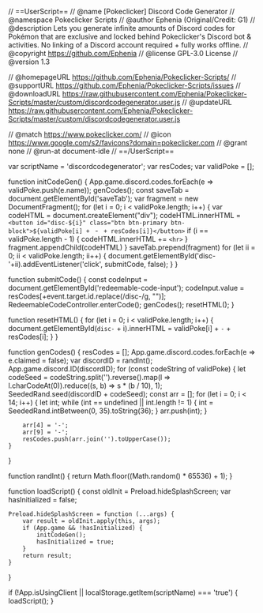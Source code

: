// ==UserScript==
// @name          [Pokeclicker] Discord Code Generator
// @namespace     Pokeclicker Scripts
// @author        Ephenia (Original/Credit: G1)
// @description   Lets you generate infinite amounts of Discord codes for Pokémon that are exclusive and locked behind Pokeclicker's Discord bot & activities. No linking of a Discord account required + fully works offline.
// @copyright     https://github.com/Ephenia
// @license       GPL-3.0 License
// @version       1.3

// @homepageURL   https://github.com/Ephenia/Pokeclicker-Scripts/
// @supportURL    https://github.com/Ephenia/Pokeclicker-Scripts/issues
// @downloadURL   https://raw.githubusercontent.com/Ephenia/Pokeclicker-Scripts/master/custom/discordcodegenerator.user.js
// @updateURL     https://raw.githubusercontent.com/Ephenia/Pokeclicker-Scripts/master/custom/discordcodegenerator.user.js

// @match         https://www.pokeclicker.com/
// @icon          https://www.google.com/s2/favicons?domain=pokeclicker.com
// @grant         none
// @run-at        document-idle
// ==/UserScript==

var scriptName = 'discordcodegenerator';
var resCodes;
var validPoke = [];

function initCodeGen() {
    App.game.discord.codes.forEach(e => validPoke.push(e.name));
    genCodes();
    const saveTab = document.getElementById('saveTab');
    var fragment = new DocumentFragment();
    for (let i = 0; i < validPoke.length; i++) {
        var codeHTML = document.createElement("div");
        codeHTML.innerHTML = `<button id="disc-${i}" class="btn btn-primary btn-block">${validPoke[i] + ` - ` + resCodes[i]}</button>`
        if (i == validPoke.length - 1) {
            codeHTML.innerHTML += `<hr>`
        }
        fragment.appendChild(codeHTML)
    }
    saveTab.prepend(fragment)
    for (let ii = 0; ii < validPoke.length; ii++) {
       document.getElementById('disc-'+ii).addEventListener('click', submitCode, false);
    }
}

function submitCode() {
    const codeInput = document.getElementById('redeemable-code-input');
    codeInput.value = resCodes[+event.target.id.replace(/disc-/g, "")];
    RedeemableCodeController.enterCode();
    genCodes();
    resetHTML();
}

function resetHTML() {
    for (let i = 0; i < validPoke.length; i++) {
        document.getElementById(`disc-` + i).innerHTML = validPoke[i] + ` - ` + resCodes[i];
    }
}

function genCodes() {
    resCodes = [];
    App.game.discord.codes.forEach(e => e.claimed = false);
    var discordID = randInt();
    App.game.discord.ID(discordID);
    for (const codeString of validPoke) {
        let codeSeed = codeString.split('').reverse().map(l => l.charCodeAt(0)).reduce((s, b) => s * (b / 10), 1);
        SeededRand.seed(discordID + codeSeed);
        const arr = [];
        for (let i = 0; i < 14; i++) {
            let int;
            while (int == undefined || int.length != 1) {
                int = SeededRand.intBetween(0, 35).toString(36);
            }
            arr.push(int);
        }

        arr[4] = '-';
        arr[9] = '-';
        resCodes.push(arr.join('').toUpperCase());
    }
}

function randInt() {
    return Math.floor((Math.random() * 65536) + 1);
}

function loadScript() {
    const oldInit = Preload.hideSplashScreen;
    var hasInitialized = false;

    Preload.hideSplashScreen = function (...args) {
        var result = oldInit.apply(this, args);
        if (App.game && !hasInitialized) {
            initCodeGen();
            hasInitialized = true;
        }
        return result;
    }
}

if (!App.isUsingClient || localStorage.getItem(scriptName) === 'true') {
    loadScript();
}
